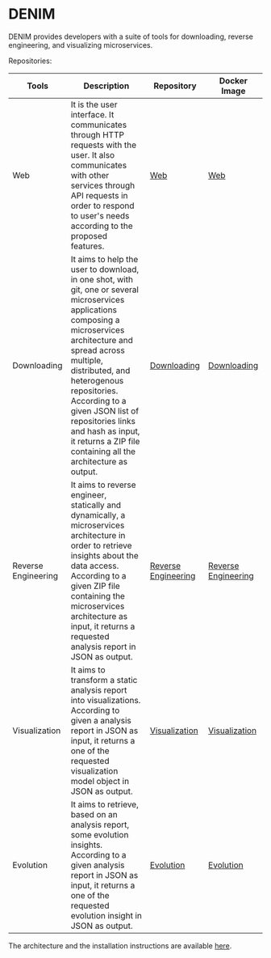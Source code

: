 # DENIM

DENIM provides developers with a suite of tools for downloading, reverse engineering, and visualizing microservices.

Repositories:

| Tools | Description | Repository | Docker Image |
| ------| ----------- | ---------- | ------------ |
| Web | It is the user interface. It communicates through HTTP requests with the user. It also communicates with other services through API requests in order to respond to user's needs according to the proposed features. | [Web](https://github.com/DatabaseEvolutionNudgeInMicroservices/web/) | [Web](https://hub.docker.com/repository/docker/maxiandr/denim-web) |
| Downloading | It aims to help the user to download, in one shot, with git, one or several microservices applications composing a microservices architecture and spread across multiple, distributed, and heterogenous repositories. According to a given JSON list of repositories links and hash as input, it returns a ZIP file containing all the architecture as output. | [Downloading](https://github.com/DatabaseEvolutionNudgeInMicroservices/Downloading/) | [Downloading](https://hub.docker.com/repository/docker/maxiandr/denim-downloading) |
| Reverse Engineering | It aims to reverse engineer, statically and dynamically, a microservices architecture in order to retrieve insights about the data access. According to a given ZIP file containing the microservices architecture as input, it returns a requested analysis report in JSON as output. | [Reverse Engineering](https://github.com/DatabaseEvolutionNudgeInMicroservices/reverse-engineering/) | [Reverse Engineering](https://hub.docker.com/repository/docker/maxiandr/denim-reverse-engineering) |
| Visualization | It aims to transform a static analysis report into visualizations. According to given a analysis report in JSON as input, it returns a one of the requested visualization model object in JSON as output. | [Visualization](https://github.com/DatabaseEvolutionNudgeInMicroservices/visualization/) | [Visualization](https://hub.docker.com/repository/docker/maxiandr/denim-visualization) |
| Evolution | It aims to retrieve, based on an analysis report, some evolution insights. According to a given analysis report in JSON as input, it returns a one of the requested evolution insight in JSON as output. | [Evolution](https://github.com/DatabaseEvolutionNudgeInMicroservices/evolution/) | [Evolution](https://hub.docker.com/repository/docker/maxiandr/denim-evolution) |

The architecture and the installation instructions are available [here](https://github.com/DatabaseEvolutionNudgeInMicroservices/denim).
